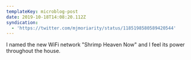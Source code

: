 ```yaml
---
templateKey: microblog-post
date: 2019-10-18T14:08:20.112Z
syndication:
  - 'https://twitter.com/mjmoriarity/status/1185198580589420544'
---
```


I named the new WiFi network "Shrimp Heaven Now" and I feel its power throughout the house.
